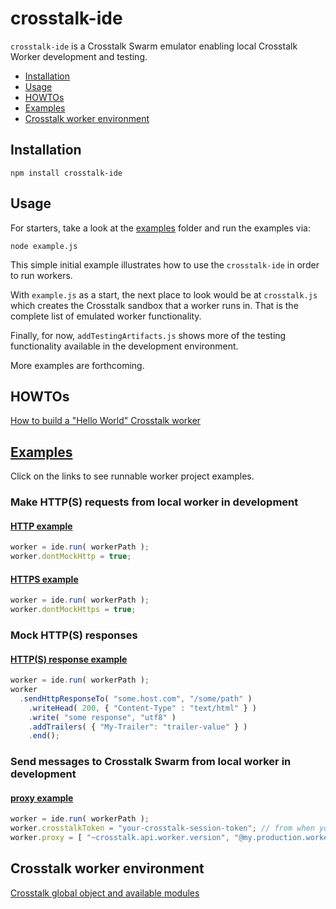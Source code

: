 crosstalk-ide
=============

`crosstalk-ide` is a Crosstalk Swarm emulator enabling local Crosstalk Worker development and testing.

* <a href="#installation">Installation</a>
* <a href="#usge">Usage</a>
* <a href="#howtos">HOWTOs</a>
* <a href="#examples">Examples</a>
* <a href="#crosstalk-worker-environment">Crosstalk worker environment</a>

## Installation

    npm install crosstalk-ide

## Usage

For starters, take a look at the [examples](/crosstalk/crosstalk-ide/tree/master/examples) folder and run the examples via:

    node example.js

This simple initial example illustrates how to use the `crosstalk-ide` in order to run workers. 

With `example.js` as a start, the next place to look would be at `crosstalk.js` which creates the Crosstalk sandbox that a worker runs in. That is the complete list of emulated worker functionality.

Finally, for now, `addTestingArtifacts.js` shows more of the testing functionality available in the development environment.

More examples are forthcoming.

## HOWTOs

[How to build a "Hello World" Crosstalk worker](/crosstalk/crosstalk-ide/wiki/Hello-World-HOWTO)

## [Examples](/crosstalk/crosstalk-ide/tree/master/examples)

Click on the links to see runnable worker project examples.

### Make HTTP(S) requests from local worker in development

#### [HTTP example](/crosstalk/crosstalk-ide/blob/master/examples/testing-dontMockHttp/test/dontMockHttp.js)

```javascript
worker = ide.run( workerPath );
worker.dontMockHttp = true;
```

#### [HTTPS example](/crosstalk/crosstalk-ide/tree/master/examples/testing-dontMockHttps/test/dontMockHttps.js)

```javascript
worker = ide.run( workerPath );
worker.dontMockHttps = true;
```

### Mock HTTP(S) responses

#### [HTTP(S) response example](/crosstalk/crosstalk-ide/blob/master/examples/testing-sendHttpResponseTo/test/sendHttpResponseTo.js)

```javascript
worker = ide.run( workerPath );
worker
  .sendHttpResponseTo( "some.host.com", "/some/path" )
    .writeHead( 200, { "Content-Type" : "text/html" } )
    .write( "some response", "utf8" )
    .addTrailers( { "My-Trailer": "trailer-value" } )
    .end();
```

### Send messages to Crosstalk Swarm from local worker in development

#### [proxy example](/crosstalk/crosstalk-ide/blob/master/examples/testing-proxy/test/proxy.js)

```javascript
worker = ide.run( workerPath );
worker.crosstalkToken = "your-crosstalk-session-token"; // from when you login
worker.proxy = [ "~crosstalk.api.worker.version", "@my.production.worker" ]
```

## Crosstalk worker environment

[Crosstalk global object and available modules](/crosstalk/crosstalk-ide/wiki/Crosstalk-environment)
